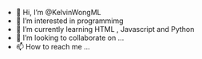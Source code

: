 - 👋 Hi, I’m @KelvinWongML
- 👀 I’m interested in programmimg
- 🌱 I’m currently learning HTML , Javascript and Python
- 💞️ I’m looking to collaborate on ...
- 📫 How to reach me ...

<!---
KelvinWongML/KelvinWongML is a ✨ special ✨ repository because its `README.md` (this file) appears on your GitHub profile.
You can click the Preview link to take a look at your changes.
--->
